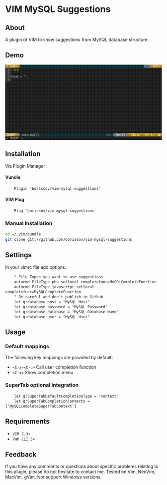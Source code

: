 # VIM MySQL Suggestions

## About
A plugin of VIM to show suggestions from MySQL database structure.
## Demo
![VIM MySQL Suggestions Autocomplete](https://raw.githubusercontent.com/borissov/vim-mysql-suggestions/master/images/preview_1.gif)
## Installation
Via Plugin Manager
#### Vundle
```viml
    Plugin 'borissov/vim-mysql-suggestions'
```
#### VIM Plug 
```viml
    Plug 'borissov/vim-mysql-suggestions'
```
### Manual Installation
```bash
cd ~/.vim/bundle
git clone git://github.com/borissov/vim-mysql-suggestions
```
## Settings
In your vimrc file add options.
```viml
    " File Types you want to use suggestions
    autocmd FileType php setlocal completefunc=MySQLCompleteFunction
    autocmd FileType javascript setlocal completefunc=MySQLCompleteFunction
    " Be careful and don't publish in Github 
    let g:database_host = "MySQL Host"
    let g:database_password = "MySQL Password"
    let g:database_database = "MySQL Database Name"
    let g:database_user = "MySQL User"
```
## Usage
### Default mappings
The following key mappings are provided by default: 
* `<C-x><C-u>` Call user completion function 
* `<C-x>` Show completion menu
### SuperTab optional integration
```viml
    let g:SuperTabDefaultCompletionType = "context"
    let g:SuperTabCompletionContexts = ['MySQLCompleteSuperTabContext']
```

## Requirements
* `VIM 7.3+` 
* `PHP CLI 5+` 
## Feedback 
If you have any comments or questions about specific problems relating to this plugin, please do not hesitate to contact me. Tested on Vim, NeoVim, MacVim, gVim. Not support Windows versions.
